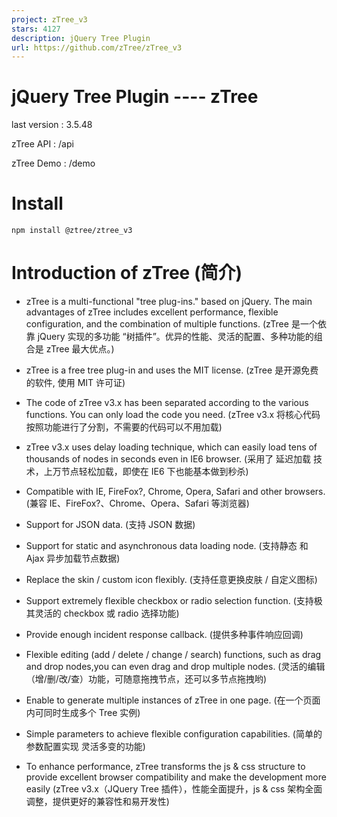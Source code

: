 ```yaml
---
project: zTree_v3
stars: 4127
description: jQuery Tree Plugin
url: https://github.com/zTree/zTree_v3
---
```


jQuery Tree Plugin ---- zTree
=============================

last version : 3.5.48

zTree API : /api

zTree Demo : /demo

Install
=======

```
npm install @ztree/ztree_v3
```

Introduction of zTree (简介)
==========================

-   zTree is a multi-functional "tree plug-ins." based on jQuery. The main advantages of zTree includes excellent performance, flexible configuration, and the combination of multiple functions. (zTree 是一个依靠 jQuery 实现的多功能 “树插件”。优异的性能、灵活的配置、多种功能的组合是 zTree 最大优点。)
    
-   zTree is a free tree plug-in and uses the MIT license. (zTree 是开源免费的软件, 使用 MIT 许可证)
    
-   The code of zTree v3.x has been separated according to the various functions. You can only load the code you need. (zTree v3.x 将核心代码按照功能进行了分割，不需要的代码可以不用加载)
    
-   zTree v3.x uses delay loading technique, which can easily load tens of thousands of nodes in seconds even in IE6 browser. (采用了 延迟加载 技术，上万节点轻松加载，即使在 IE6 下也能基本做到秒杀)
    
-   Compatible with IE, FireFox?, Chrome, Opera, Safari and other browsers. (兼容 IE、FireFox?、Chrome、Opera、Safari 等浏览器)
    
-   Support for JSON data. (支持 JSON 数据)
    
-   Support for static and asynchronous data loading node. (支持静态 和 Ajax 异步加载节点数据)
    
-   Replace the skin / custom icon flexibly. (支持任意更换皮肤 / 自定义图标)
    
-   Support extremely flexible checkbox or radio selection function. (支持极其灵活的 checkbox 或 radio 选择功能)
    
-   Provide enough incident response callback. (提供多种事件响应回调)
    
-   Flexible editing (add / delete / change / search) functions, such as drag and drop nodes,you can even drag and drop multiple nodes. (灵活的编辑（增/删/改/查）功能，可随意拖拽节点，还可以多节点拖拽哟)
    
-   Enable to generate multiple instances of zTree in one page. (在一个页面内可同时生成多个 Tree 实例)
    
-   Simple parameters to achieve flexible configuration capabilities. (简单的参数配置实现 灵活多变的功能)
    
-   To enhance performance, zTree transforms the js & css structure to provide excellent browser compatibility and make the development more easily (zTree v3.x（JQuery Tree 插件），性能全面提升，js & css 架构全面调整，提供更好的兼容性和易开发性)
